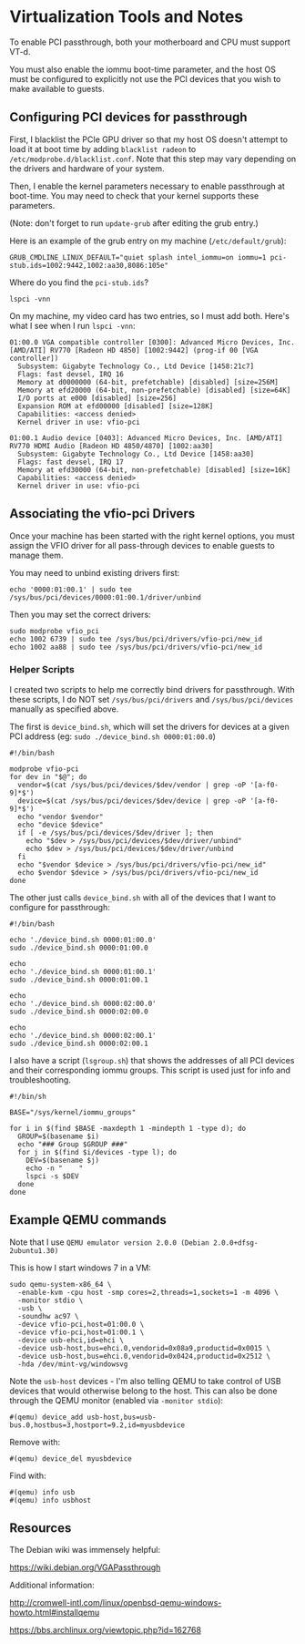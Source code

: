 # Virtualization Tools and Notes

To enable PCI passthrough, both your motherboard and CPU must support VT-d.

You must also enable the iommu boot-time parameter, and the host OS must be
configured to explicitly not use the PCI devices that you wish to make
available to guests.

## Configuring PCI devices for passthrough

First, I blacklist the PCIe GPU driver so that my host OS doesn't attempt to
load it at boot time by adding `blacklist radeon` to
`/etc/modprobe.d/blacklist.conf`. Note that this step may vary depending on
the drivers and hardware of your system.

Then, I enable the kernel parameters necessary to enable passthrough at
boot-time. You may need to check that your kernel supports these parameters.

(Note: don't forget to run `update-grub` after editing the grub entry.)

Here is an example of the grub entry on my machine (`/etc/default/grub`):

```
GRUB_CMDLINE_LINUX_DEFAULT="quiet splash intel_iommu=on iommu=1 pci-stub.ids=1002:9442,1002:aa30,8086:105e"
```

Where do you find the `pci-stub.ids`?

```
lspci -vnn
```

On my machine, my video card has two entries, so I must add both. Here's what I
see when I run `lspci -vnn`:

```
01:00.0 VGA compatible controller [0300]: Advanced Micro Devices, Inc. [AMD/ATI] RV770 [Radeon HD 4850] [1002:9442] (prog-if 00 [VGA controller])
  Subsystem: Gigabyte Technology Co., Ltd Device [1458:21c7]
  Flags: fast devsel, IRQ 16
  Memory at d0000000 (64-bit, prefetchable) [disabled] [size=256M]
  Memory at efd20000 (64-bit, non-prefetchable) [disabled] [size=64K]
  I/O ports at e000 [disabled] [size=256]
  Expansion ROM at efd00000 [disabled] [size=128K]
  Capabilities: <access denied>
  Kernel driver in use: vfio-pci

01:00.1 Audio device [0403]: Advanced Micro Devices, Inc. [AMD/ATI] RV770 HDMI Audio [Radeon HD 4850/4870] [1002:aa30]
  Subsystem: Gigabyte Technology Co., Ltd Device [1458:aa30]
  Flags: fast devsel, IRQ 17
  Memory at efd30000 (64-bit, non-prefetchable) [disabled] [size=16K]
  Capabilities: <access denied>
  Kernel driver in use: vfio-pci
```

## Associating the vfio-pci Drivers

Once your machine has been started with the right kernel options, you must
assign the VFIO driver for all pass-through devices to enable guests to manage
them.

You may need to unbind existing drivers first:

```
echo '0000:01:00.1' | sudo tee /sys/bus/pci/devices/0000:01:00.1/driver/unbind
```

Then you may set the correct drivers:

```
sudo modprobe vfio_pci
echo 1002 6739 | sudo tee /sys/bus/pci/drivers/vfio-pci/new_id
echo 1002 aa88 | sudo tee /sys/bus/pci/drivers/vfio-pci/new_id
```

### Helper Scripts

I created two scripts to help me correctly bind drivers for passthrough.
With these scripts, I do NOT set `/sys/bus/pci/drivers` and
`/sys/bus/pci/devices` manually as specified above.

The first is `device_bind.sh`, which will set the drivers for devices at a
given PCI address (eg: `sudo ./device_bind.sh 0000:01:00.0`)

```
#!/bin/bash

modprobe vfio-pci
for dev in "$@"; do
  vendor=$(cat /sys/bus/pci/devices/$dev/vendor | grep -oP '[a-f0-9]*$')
  device=$(cat /sys/bus/pci/devices/$dev/device | grep -oP '[a-f0-9]*$')
  echo "vendor $vendor"
  echo "device $device"
  if [ -e /sys/bus/pci/devices/$dev/driver ]; then
    echo "$dev > /sys/bus/pci/devices/$dev/driver/unbind"
    echo $dev > /sys/bus/pci/devices/$dev/driver/unbind
  fi
  echo "$vendor $device > /sys/bus/pci/drivers/vfio-pci/new_id"
  echo $vendor $device > /sys/bus/pci/drivers/vfio-pci/new_id
done
```

The other just calls `device_bind.sh` with all of the devices that I want to
configure for passthrough:

```
#!/bin/bash

echo './device_bind.sh 0000:01:00.0'
sudo ./device_bind.sh 0000:01:00.0

echo
echo './device_bind.sh 0000:01:00.1'
sudo ./device_bind.sh 0000:01:00.1

echo
echo './device_bind.sh 0000:02:00.0'
sudo ./device_bind.sh 0000:02:00.0

echo
echo './device_bind.sh 0000:02:00.1'
sudo ./device_bind.sh 0000:02:00.1
```

I also have a script (`lsgroup.sh`) that shows the addresses of all PCI
devices and their corresponding iommu groups. This script is used just for
info and troubleshooting.

```
#!/bin/sh

BASE="/sys/kernel/iommu_groups"

for i in $(find $BASE -maxdepth 1 -mindepth 1 -type d); do
  GROUP=$(basename $i)
  echo "### Group $GROUP ###"
  for j in $(find $i/devices -type l); do
    DEV=$(basename $j)
    echo -n "    "
    lspci -s $DEV
  done
done
```

## Example QEMU commands

Note that I use `QEMU emulator version 2.0.0 (Debian 2.0.0+dfsg-2ubuntu1.30)`

This is how I start windows 7 in a VM:

```
sudo qemu-system-x86_64 \
  -enable-kvm -cpu host -smp cores=2,threads=1,sockets=1 -m 4096 \
  -monitor stdio \
  -usb \
  -soundhw ac97 \
  -device vfio-pci,host=01:00.0 \
  -device vfio-pci,host=01:00.1 \
  -device usb-ehci,id=ehci \
  -device usb-host,bus=ehci.0,vendorid=0x08a9,productid=0x0015 \
  -device usb-host,bus=ehci.0,vendorid=0x0424,productid=0x2512 \
  -hda /dev/mint-vg/windowsvg
```

Note the `usb-host` devices - I'm also telling QEMU to take control of
USB devices that would otherwise belong to the host. This can also be
done through the QEMU monitor (enabled via `-monitor stdio`):

```
#(qemu) device_add usb-host,bus=usb-bus.0,hostbus=3,hostport=9.2,id=myusbdevice
```

Remove with:
```
#(qemu) device_del myusbdevice
```

Find with:
```
#(qemu) info usb
#(qemu) info usbhost
```

## Resources

The Debian wiki was immensely helpful:

https://wiki.debian.org/VGAPassthrough

Additional information:

http://cromwell-intl.com/linux/openbsd-qemu-windows-howto.html#installqemu

https://bbs.archlinux.org/viewtopic.php?id=162768
